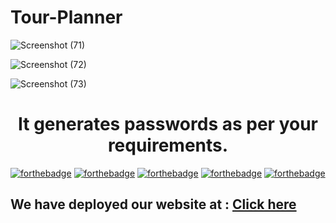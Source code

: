 # Tour-Planner
 
 
 ![Screenshot (71)](https://user-images.githubusercontent.com/85434109/226461034-177f5eba-65c2-4fc7-955c-3924804e107c.png)
 
 ![Screenshot (72)](https://user-images.githubusercontent.com/85434109/226461067-f9405660-44b9-4402-90e5-acbb6beb2d84.png)
 
![Screenshot (73)](https://user-images.githubusercontent.com/85434109/226461096-f336c197-e474-4538-869d-883a5ca7a832.png)


<h1 align="center">It generates passwords as per your requirements.</h1>

[![forthebadge](https://forthebadge.com/images/badges/built-by-developers.svg)](https://forthebadge.com)
[![forthebadge](https://forthebadge.com/images/badges/built-with-love.svg)](https://forthebadge.com)
[![forthebadge](https://forthebadge.com/images/badges/for-you.svg)](https://forthebadge.com)
[![forthebadge](https://forthebadge.com/images/badges/open-source.svg)](https://forthebadge.com)
[![forthebadge](https://forthebadge.com/images/badges/check-it-out.svg)](https://forthebadge.com)


## We have deployed our website at : [Click here](https://tour-planner.pages.dev/)
